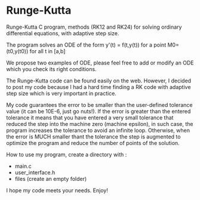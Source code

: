 # Runge-Kutta
Runge-Kutta C program, methods (RK12 and RK24) for solving ordinary differential equations, with adaptive step size.

The program solves an ODE of the form y'(t) = f(t,y(t)) for a point M0=(t0,y(t0)) for all t in [a,b]

We propose two examples of ODE, please feel free to add or modify an ODE which you check its right conditions.

The Runge-Kutta code can be found easily on the web.
However, I decided to post my code because I had a hard time finding a RK code with adaptive step size which is very important in practice.

My code guarantees the error to be smaller than the user-defined tolerance value (it can be 10E-6, just go nuts!).
If the error is greater than the entered tolerance it means that you have entered a very small tolerance that reduced the step into the machine zero (machine epsilon),
in such case, the program increases the tolerance to avoid an infinite loop.
Otherwise, when the error is MUCH smaller thant the tolerance the step is augmented to optimize the program and reduce the number of points of the solution.

How to use my program, create a directory with :
- main.c
- user_interface.h
- files (create an empty folder)

I hope my code meets your needs.
Enjoy!
